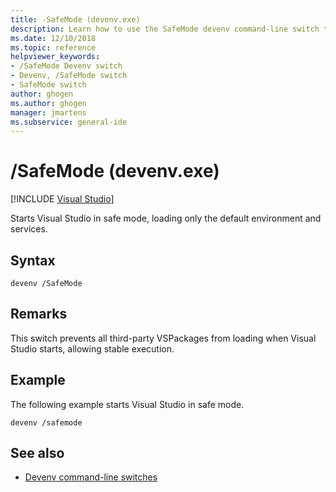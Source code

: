 ```yaml
---
title: -SafeMode (devenv.exe)
description: Learn how to use the SafeMode devenv command-line switch to start Visual Studio in safe mode, loading only the default environment and services.
ms.date: 12/10/2018
ms.topic: reference
helpviewer_keywords:
- /SafeMode Devenv switch
- Devenv, /SafeMode switch
- SafeMode switch
author: ghogen
ms.author: ghogen
manager: jmartens
ms.subservice: general-ide
---
```

# /SafeMode (devenv.exe)

 [!INCLUDE [Visual Studio](~/includes/applies-to-version/vs-windows-only.md)]

Starts Visual Studio in safe mode, loading only the default environment and services.

## Syntax

```shell
devenv /SafeMode
```

## Remarks

This switch prevents all third-party VSPackages from loading when Visual Studio starts, allowing stable execution.

## Example

The following example starts Visual Studio in safe mode.

```shell
devenv /safemode
```

## See also

- [Devenv command-line switches](../../ide/reference/devenv-command-line-switches.md)
